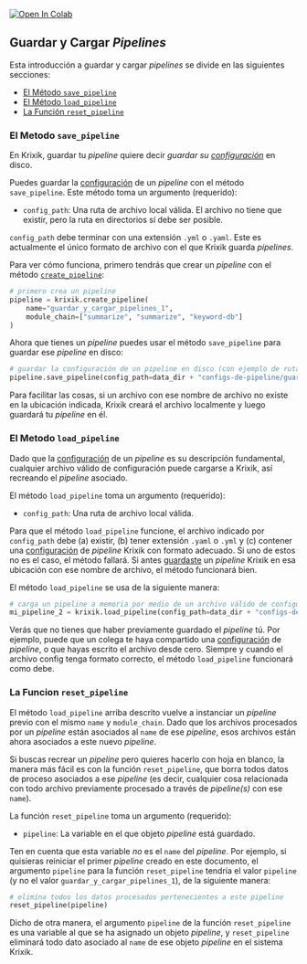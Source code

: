<a href="https://colab.research.google.com/github/krixik-ai/krixik-docs/blob/main/docs/system/pipeline_creation/saving_and_loading_pipelines.ipynb" target="_parent"><img src="https://colab.research.google.com/assets/colab-badge.svg" alt="Open In Colab"/></a>

## Guardar y Cargar *Pipelines*

Esta introducción a guardar y cargar *pipelines* se divide en las siguientes secciones:

- [El Método `save_pipeline`](#el-metodo-save_pipeline)
- [El Método `load_pipeline`](#el-metodo-load_pipeline)
- [La Función `reset_pipeline`](#la-funcion-reset_pipeline)

### El Metodo `save_pipeline`

En Krixik, guardar tu *pipeline* quiere decir *guardar su [configuración](configuracion_de_pipelines.md)* en disco.

Puedes guardar la [configuración](configuracion_de_pipelines.md) de un *pipeline* con el método `save_pipeline`. Este método toma un argumento (requerido):

- `config_path`: Una ruta de archivo local válida. El archivo no tiene que existir, pero la ruta en directorios sí debe ser posible.

`config_path` debe terminar con una extensión `.yml` o `.yaml`. Este es actualmente el único formato de archivo con el que Krixik guarda *pipelines*.

Para ver cómo funciona, primero tendrás que crear un *pipeline* con el método [`create_pipeline`](creacion_de_pipelines.md):


```python
# primero crea un pipeline
pipeline = krixik.create_pipeline(
    name="guardar_y_cargar_pipelines_1",
    module_chain=["summarize", "summarize", "keyword-db"]
)
```

Ahora que tienes un *pipeline* puedes usar el método `save_pipeline` para guardar ese *pipeline* en disco:


```python
# guardar la configuración de un pipeline en disco (con ejemplo de ruta; la ruta debe obedecer lo que dicte tu sistema operativo)
pipeline.save_pipeline(config_path=data_dir + "configs-de-pipeline/guarda-demo-pipeline.yaml")
```

Para facilitar las cosas, si un archivo con ese nombre de archivo no existe en la ubicación indicada, Krixik creará el archivo localmente y luego guardará tu *pipeline* en él.

### El Metodo `load_pipeline`

Dado que la [configuración](configuracion_de_pipelines.md) de un *pipeline* es su descripción fundamental, cualquier archivo válido de configuración puede cargarse a Krixik, así recreando el *pipeline* asociado.

El método `load_pipeline` toma un argumento (requerido):

- `config_path`: Una ruta de archivo local válida.

Para que el método `load_pipeline` funcione, el archivo indicado por `config_path` debe (a) existir, (b) tener extensión `.yaml` o `.yml` y (c) contener una [configuración](configuracion_de_pipelines.md) de *pipeline* Krixik con formato adecuado. Si uno de estos no es el caso, el método fallará. Si antes [guardaste](#el-metodo-save_pipeline) un *pipeline* Krixik en esa ubicación con ese nombre de archivo, el método funcionará bien.

El método `load_pipeline` se usa de la siguiente manera:


```python
# carga un pipeline a memoria por medio de un archivo válido de configuración
mi_pipeline_2 = krixik.load_pipeline(config_path=data_dir + "configs-de-pipeline/guarda-demo-pipeline.yaml")
```

Verás que no tienes que haber previamente guardado el *pipeline* tú. Por ejemplo, puede que un colega te haya compartido una [configuración](configuracion_de_pipelines.md) de *pipeline*, o que hayas escrito el archivo desde cero. Siempre y cuando el archivo config tenga formato correcto, el método `load_pipeline` funcionará como debe.

### La Funcion `reset_pipeline`

El método `load_pipeline` arriba descrito vuelve a instanciar un *pipeline* previo con el mismo `name` y `module_chain`. Dado que los archivos procesados por un *pipeline* están asociados al `name` de ese *pipeline*, esos archivos están ahora asociados a este nuevo *pipeline*.

Si buscas recrear un *pipeline* pero quieres hacerlo con hoja en blanco, la manera más fácil es con la función `reset_pipeline`, que borra todos datos de proceso asociados a ese *pipeline* (es decir, cualquier cosa relacionada con todo archivo previamente procesado a través de *pipeline(s)* con ese `name`).

La función `reset_pipeline` toma un argumento (requerido):

- `pipeline`: La variable en el que objeto *pipeline* está guardado.

Ten en cuenta que esta variable _no_ es el `name` del *pipeline*. Por ejemplo, si quisieras reiniciar el primer *pipeline* creado en este documento, el argumento `pipeline` para la función `reset_pipeline` tendría el valor `pipeline` (y no el valor `guardar_y_cargar_pipelines_1`), de la siguiente manera:


```python
# elimina todos los datos procesados pertenecientes a este pipeline
reset_pipeline(pipeline)
```

Dicho de otra manera, el argumento `pipeline` de la función `reset_pipeline` es una variable al que se ha asignado un objeto *pipeline*, y `reset_pipeline` eliminará todo dato asociado al `name` de ese objeto *pipeline* en el sistema Krixik.
